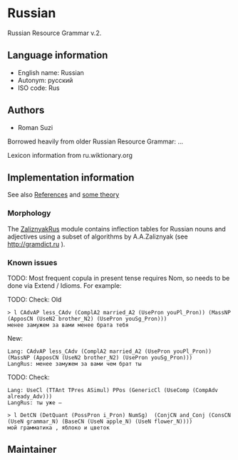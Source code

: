 # Russian

Russian Resource Grammar v.2.

## Language information
- English name: Russian
- Autonym: русский
- ISO code: Rus

## Authors

* Roman Suzi

Borrowed heavily from older Russian Resource Grammar: ...

Lexicon information from ru.wiktionary.org

## Implementation information

See also [References](references.txt) and [some theory](theory.txt)

### Morphology

The [ZaliznyakRus](ZaliznyakRus.gf) module contains inflection tables for
Russian nouns and adjectives using a subset of algorithms by A.A.Zaliznyak (see http://gramdict.ru ).

### Known issues

TODO: Most frequent copula in present tense requires Nom, so needs to be done via Extend / Idioms. For example:

TODO: Check: Old
```
> l CAdvAP less_CAdv (ComplA2 married_A2 (UsePron youPl_Pron)) (MassNP (ApposCN (UseN2 brother_N2) (UsePron youSg_Pron)))
менее замужем за вами менее брата тебя
```
New:

```
Lang: CAdvAP less_CAdv (ComplA2 married_A2 (UsePron youPl_Pron)) (MassNP (ApposCN (UseN2 brother_N2) (UsePron youSg_Pron)))
LangRus: менее замужем за вами чем брат ты
```

TODO: Check:
```
Lang: UseCl (TTAnt TPres ASimul) PPos (GenericCl (UseComp (CompAdv already_Adv)))
LangRus: ты уже —
```

```
> l DetCN (DetQuant (PossPron i_Pron) NumSg)  (ConjCN and_Conj (ConsCN (UseN grammar_N) (BaseCN (UseN apple_N) (UseN flower_N))))
мой грамматика , яблоко и цветок
```


## Maintainer

